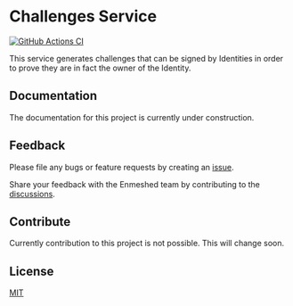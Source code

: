 # Challenges Service

[![GitHub Actions CI](https://github.com/nmshd/bkb-challenges/workflows/Publish/badge.svg)](https://github.com/nmshd/bkb-challenges/actions?query=workflow%3APublish)

This service generates challenges that can be signed by Identities in order to prove they are in fact the owner of the Identity.

## Documentation

The documentation for this project is currently under construction.

## Feedback

Please file any bugs or feature requests by creating an [issue](https://github.com/nmshd/feedback/issues).

Share your feedback with the Enmeshed team by contributing to the [discussions](https://github.com/nmshd/feedback/discussions).

## Contribute

Currently contribution to this project is not possible. This will change soon.

## License

[MIT](LICENSE)
